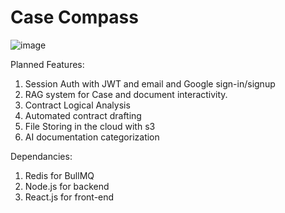 # Case Compass
![image](https://github.com/user-attachments/assets/3ef9764a-4776-4db9-850c-57546389b8ee)

Planned Features:
1. Session Auth with JWT and email and Google sign-in/signup
2. RAG system for Case and document interactivity.
3. Contract Logical Analysis
4. Automated contract drafting
5. File Storing in the cloud with s3
6. AI documentation categorization


Dependancies:
1. Redis for BullMQ
2. Node.js for backend
3. React.js for front-end
